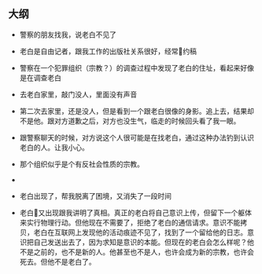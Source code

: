 ## 大纲
* 警察的朋友找我，说老白不见了
* 老白是自由记者，跟我工作的出版社关系很好，经常约稿
* 警察在一个犯罪组织（宗教？）的调查过程中发现了老白的住址，看起来好像是在调查老白
* 去老白家里，敲门没人，里面没有声音

* 第二次去家里，还是没人，但是看到一个跟老白很像的身影。追上去，结果却不是他。跟对方道歉之后，对方也没生气，临走的时候回头看了我一眼。

* 跟警察聊天的时候，对方说这个人很可能是在找老白，通过这种办法钓到认识老白的人。让我小心。
* 那个组织似乎是个有反社会性质的宗教。

* 
* 老白出现了，帮我脱离了困境，又消失了一段时间
* 老白又出现跟我讲明了真相。真正的老白将自己意识上传，但留下一个躯体来实行物理行动。但他现在不需要了，拒绝了老白的通信请求。意识不能拷贝，老白在互联网上发现他的活动痕迹不见了，找到了一个留给他的日志。意识把自己发送出去了，因为求知是意识的本能。但现在的老白会怎么样呢？他不是之前的，也不是新的人。他甚至也不是人，也许会成为新的宗教，也许会死去。但他不是老白了。